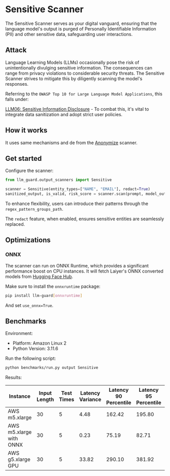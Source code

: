 # Sensitive Scanner

The Sensitive Scanner serves as your digital vanguard, ensuring that the language model's output is purged of Personally
Identifiable Information (PII) and other sensitive data, safeguarding user interactions.

## Attack

Language Learning Models (LLMs) occasionally pose the risk of unintentionally divulging sensitive information. The
consequences can range from privacy violations to considerable security threats. The Sensitive Scanner strives to
mitigate this by diligently scanning the model's responses.

Referring to the `OWASP Top 10 for Large Language Model Applications`, this falls under:

[LLM06: Sensitive Information Disclosure](https://owasp.org/www-project-top-10-for-large-language-model-applications/) -
To combat this, it's vital to integrate data sanitization and adopt strict user policies.

## How it works

It uses same mechanisms and de from the [Anonymize](../input_scanners/anonymize.md) scanner.

## Get started

Configure the scanner:

```python
from llm_guard.output_scanners import Sensitive

scanner = Sensitive(entity_types=["NAME", "EMAIL"], redact=True)
sanitized_output, is_valid, risk_score = scanner.scan(prompt, model_output)
```

To enhance flexibility, users can introduce their patterns through the `regex_pattern_groups_path`.

The `redact` feature, when enabled, ensures sensitive entities are seamlessly replaced.

## Optimizations

### ONNX

The scanner can run on ONNX Runtime, which provides a significant performance boost on CPU instances. It will fetch Laiyer's ONNX converted models from [Hugging Face Hub](https://huggingface.co/laiyer).

Make sure to install the `onnxruntime` package:

```sh
pip install llm-guard[onnxruntime]
```

And set `use_onnx=True`.

## Benchmarks

Environment:

- Platform: Amazon Linux 2
- Python Version: 3.11.6

Run the following script:

```sh
python benchmarks/run.py output Sensitive
```

Results:

| Instance                 | Input Length | Test Times | Latency Variance | Latency 90 Percentile | Latency 95 Percentile | Latency 99 Percentile | Average Latency (ms) | QPS     |
|--------------------------|--------------|------------|------------------|-----------------------|-----------------------|-----------------------|----------------------|---------|
| AWS m5.xlarge            | 30           | 5          | 4.48             | 162.42                | 195.80                | 222.50                | 95.26                | 314.91  |
| AWS m5.xlarge with ONNX  | 30           | 5          | 0.23             | 75.19                 | 82.71                 | 88.72                 | 59.75                | 502.10  |
| AWS g5.xlarge GPU        | 30           | 5          | 33.82            | 290.10                | 381.92                | 455.38                | 105.93               | 283.20  |

